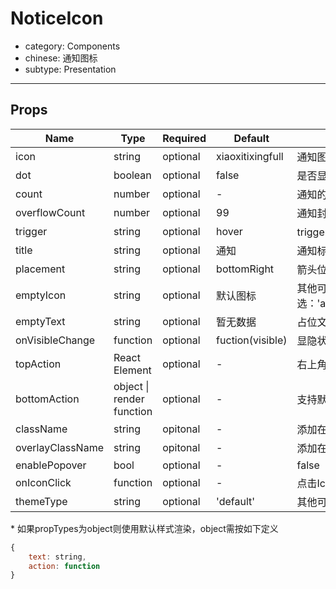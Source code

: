 # NoticeIcon

- category: Components
- chinese: 通知图标
- subtype: Presentation

---


## Props

| Name | Type | Required | Default | Comments |
|---|---|---|---|---|
|icon|string|optional|xiaoxitixingfull| 通知图标; http://uxco.re/components/icon/|
|dot|boolean|optional|false|是否显示通知数量；默认不展示数字，只有一个小红点|
|count|number|optional|-|通知的数量|
|overflowCount|number|optional|99|通知封顶的数字|
|trigger|string|optional|hover|trigger mode：'hover' or 'click'|
|title|string|optional|通知|通知标题|
|placement|string|optional|bottomRight|箭头位置|
|emptyIcon|string|optional|默认图标|其他可选：'access_restriction','acitve_empty','request_error','search_empty','unknown_error';http://uxco.re/components/icon/|
|emptyText|string|optional|暂无数据|占位文字|
|onVisibleChange|function|optional|fuction(visible)|显隐状态的回调
|topAction|React Element|optional|-|右上角操作|
|bottomAction|object \| render function|optional|-|支持默认\*和自定义形式|
|className|string|opitonal|-|添加在icon上的class|
|overlayClassName|string|opitonal|-|添加在Popover上的class|
|enablePopover|bool|optional|-|false|是否使用弹窗|
|onIconClick|function|optional|-|点击Icon触发的事件，但在trigger mode 是 'click' 且使用弹窗时不会触发|
|themeType|string|optional|'default'|其他可选: 'dark'|

\*
如果propTypes为object则使用默认样式渲染，object需按如下定义

```js
{
    text: string,
    action: function
}
```